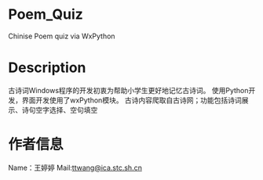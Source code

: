 # Poem_Quiz
Chinise Poem quiz via WxPython
# Description
古诗词Windows程序的开发初衷为帮助小学生更好地记忆古诗词。
使用Python开发，界面开发使用了wxPython模块。
古诗内容爬取自古诗网；功能包括诗词展示、诗句空字选择、空句填空
# 作者信息
Name：王婷婷 
Mail:ttwang@ica.stc.sh.cn
